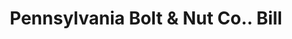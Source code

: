---
doi: 10.7916/D8F77QPS
date_other: '1899'
date_other_textual: '1899'
form: printed ephemera
genre:
- Invoices
name:
- Pennsylvania Bolt & Nut Co.
object_in_context_url: https://biggert.cul.columbia.edu/items/view/ave_biggert_01377
subject_hierarchical_geographic:
- Lebanon, Pennsylvania, United States
subject_name:
- Pennsylvania Bolt & Nut Co.
title: Pennsylvania Bolt & Nut Co.. Bill
sort_title: Pennsylvania Bolt & Nut Co.. Bill
call_number: ave_biggert_01377
coordinates:
- 40.34166666666667,-76.42083333333333
pid: ave_biggert_01377
identifiers: ave_biggert_01377
thumbnail: https://derivativo-3.library.columbia.edu/iiif/2/ldpd:344574/full/!256,256/0/native.jpg
permalink: "/biggert/ave_biggert_01377/"
layout: iiif-image-page
---